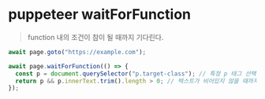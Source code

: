 # puppeteer waitForFunction

> function 내의 조건이 참이 될 때까지 기다린다.

```ts
await page.goto("https://example.com");

await page.waitForFunction(() => {
  const p = document.querySelector("p.target-class"); // 특정 p 태그 선택
  return p && p.innerText.trim().length > 0; // 텍스트가 비어있지 않을 때까지 기다림
});
```
